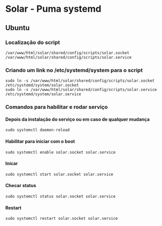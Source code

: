 # Solar - Puma systemd

## Ubuntu

### Localização do script

    /var/www/html/solar/shared/config/scripts/solar.socket
    /var/www/html/solar/shared/config/scripts/solar.service

### Criando um link no /etc/systemd/system para o script

    sudo ln -s /var/www/html/solar/shared/config/scripts/solar.socket /etc/systemd/system/solar.socket
    sudo ln -s /var/www/html/solar/shared/config/scripts/solar.service /etc/systemd/system/solar.service

### Comandos para habilitar e rodar serviço

#### Depois da instalação do serviço ou em caso de qualquer mudança

    sudo systemctl daemon-reload

#### Habilitar para iniciar com o boot

    sudo systemctl enable solar.socket solar.service

#### Inicar

    sudo systemctl start solar.socket solar.service

#### Checar status

    sudo systemctl status solar.socket solar.service

#### Restart

    sudo systemctl restart solar.socket solar.service
